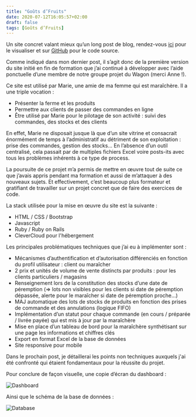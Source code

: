 ```yaml
---
title: "Goûts d’Fruits"
date: 2020-07-12T16:05:57+02:00
draft: false
tags: [Goûts d’Fruits]
---
```


Un site concret valant mieux qu’un long post de blog, rendez-vous [ici](https://www.goutsdfruits.fr) pour le visualiser et sur [GitHub](https://github.com/VincentGuilleux/goutsdfruits) pour le code source.

Comme indiqué dans mon dernier post, il s’agit donc de la première version du site initié en fin de formation que j’ai continué à développer avec l’aide ponctuelle d’une membre de notre groupe projet du Wagon (merci Anne !).

Ce site est utilisé par Marie, une amie de ma femme qui est maraîchère. Il a une triple vocation :
* Présenter la ferme et les produits
* Permettre aux clients de passer des commandes en ligne
* Être utilisé par Marie pour le pilotage de son activité : suivi des commandes, des stocks et des clients

En effet, Marie ne disposait jusque là que d’un site vitrine et consacrait énormément de temps à l’administratif au détriment de son exploitation : prise des commandes, gestion des stocks… En l’absence d’un outil centralisé, cela passait par de multiples fichiers Excel voire posts-its avec tous les problèmes inhérents à ce type de process.

La poursuite de ce projet m’a permis de mettre en œuvre tout de suite ce que j’avais appris pendant ma formation et aussi de m’attaquer à des nouveaux sujets. Et effectivement, c’est beaucoup plus formateur et gratifiant de travailler sur un projet concret que de faire des exercices de code.

La stack utilisée pour la mise en œuvre du site est la suivante :
* HTML / CSS / Bootstrap
* Javascript
* Ruby / Ruby on Rails
* CleverCloud pour l'hébergement

Les principales problématiques techniques que j’ai eu à implémenter sont :
* Mécanismes d’authentification et d’autorisation différenciés en fonction du profil utilisateur : client ou maraîcher
* 2 prix et unités de volume de vente distincts par produits : pour les clients particuliers / magasins
* Renseignement lors de la constitution des stocks d’une date de péremption (=> lots non visibles pour les clients si date de péremption dépassée, alerte pour le maraîcher si date de péremption proche…)
* MAJ automatique des lots de stocks de produits en fonction des prises de commande et des annulations (logique FIFO)
* Implémentation d’un statut pour chaque commande (en cours / préparée / livrée payée) qui est mis à jour par la maraîchère
* Mise en place d’un tableau de bord pour la maraîchère synthétisant sur une page les informations et chiffres clés
* Export en format Excel de la base de données
* Site responsive pour mobile

Dans le prochain post, je détaillerai les points non techniques auxquels j'ai été confronté qui étaient fondamentaux pour la réussite du projet.


Pour conclure de façon visuelle, une copie d’écran du dashboard :

![Dashboard](/post4/dashboard.png)

Ainsi que le schéma de la base de données :


![Database](/post4/database.png)
